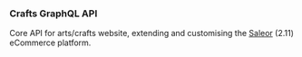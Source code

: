 ### Crafts GraphQL API 
Core API for arts/crafts website, extending and customising the [Saleor](https://github.com/mirumee/saleor) (2.11) eCommerce platform.
